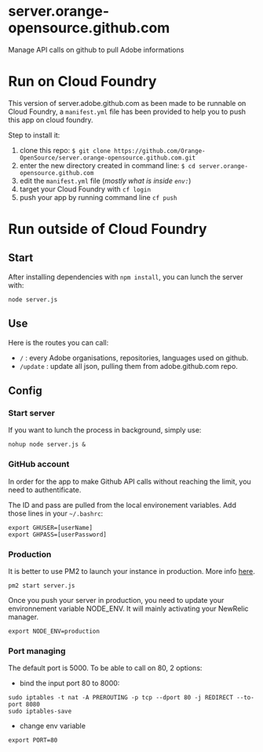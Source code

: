 server.orange-opensource.github.com
=======================

Manage API calls on github to pull Adobe informations

# Run on Cloud Foundry

This version of server.adobe.github.com as been made to be runnable on Cloud Foundry, a `manifest.yml`
file has been provided to help you to push this app on cloud foundry.

Step to install it:

1. clone this repo: `$ git clone https://github.com/Orange-OpenSource/server.orange-opensource.github.com.git`
2. enter the new directory created in command line: `$ cd server.orange-opensource.github.com`
3. edit the `manifest.yml` file (*mostly what is inside `env:`*)
4. target your Cloud Foundry with `cf login`
5. push your app by running command line `cf push`

# Run outside of Cloud Foundry
## Start

After installing dependencies with `npm install`, you can lunch the server with:

```
node server.js
```

## Use

Here is the routes you can call:

- `/` : every Adobe organisations, repositories, languages used on github.
- `/update` : update all json, pulling them from adobe.github.com repo.

## Config

### Start server

If you want to lunch the process in background, simply use:
```
nohup node server.js &
```


### GitHub account

In order for the app to make Github API calls without reaching the limit, you need to authentificate.

The ID and pass are pulled from the local environement variables. Add those lines in your `~/.bashrc`:

```
export GHUSER=[userName]
export GHPASS=[userPassword]
```

### Production

It is better to use PM2 to launch your instance in production. More info [here](https://www.digitalocean.com/community/articles/how-to-use-pm2-to-setup-a-node-js-production-environment-on-an-ubuntu-vps).

```
pm2 start server.js
```

Once you push your server in production, you need to update your environnement variable NODE_ENV. It will mainly activating your NewRelic manager.

```
export NODE_ENV=production
```

### Port managing

The default port is 5000. To be able to call on 80, 2 options:

- bind the input port 80 to 8000:

```
sudo iptables -t nat -A PREROUTING -p tcp --dport 80 -j REDIRECT --to-port 8080
sudo iptables-save
```

- change env variable

```
export PORT=80
```